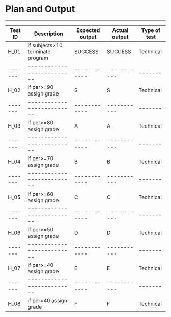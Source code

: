 # Plan and Output

-----------------------------------------------------------------------------------------------
| Test ID  |    Description                   | Expected output | Actual output | Type of test |
|-------|--------------------------|------------|-----------|-------|
|  H_01    | if subjects>10 terminate program |     SUCCESS     |    SUCCESS    |   Technical  |
|-------|--------------------------|------------|-----------|-------|
|  H_02    | if per>=90 assign grade |     S     |    S    |   Technical  |
|-------|--------------------------|------------|-----------|-------|
|  H_03    | if per>=80 assign grade |     A     |    A    |   Technical  |
|-------|--------------------------|------------|-----------|-------|
|  H_04    | if per>=70 assign grade |     B     |    B    |   Technical  |
|-------|--------------------------|------------|-----------|-------|
|  H_05    | if per>=60 assign grade |     C     |    C    |   Technical  |
|-------|--------------------------|------------|-----------|-------|
|  H_06    | if per>=50 assign grade |     D     |    D    |   Technical  |
|-------|--------------------------|------------|-----------|-------|
|  H_07    | if per>=40 assign grade |     E     |    E    |   Technical  |
|-------|--------------------------|------------|-----------|-------|
|  H_08    | if per<40 assign grade  |     F     |    F    |   Technical  |




